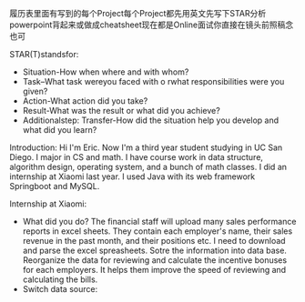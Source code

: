 履历表里面有写到的每个Project每个Project都先用英文先写下STAR分析powerpoint背起来或做成cheatsheet现在都是Online面试你直接在镜头前照稿念也可

STAR(T)standsfor:
- Situation-How when where and with whom? 
- Task–What task wereyou faced with o rwhat responsibilities were you given? 
- Action-What action did you take? 
- Result-What was the result or what did you achieve? 
- Additionalstep: Transfer-How did the situation help you develop and what did you learn?

Introduction: Hi I'm Eric. Now I'm a third year student studying in UC San Diego. I major in CS and math. I have course work in data structure, algorithm design, operating system, and a bunch of math classes. I did an internship at Xiaomi last year. I used Java with its web framework Springboot and MySQL. 

Internship at Xiaomi: 
- What did you do? The financial staff will upload many sales performance reports in excel sheets. They contain each employer's name, their sales revenue in the past month, and their positions etc. I need to download and parse the excel spreasheets. Sotre the information into data base. Reorganize the data for reviewing and calculate the incentive bonuses for each employers. It helps them improve the speed of reviewing and calculating the bills. 
- Switch data source: 